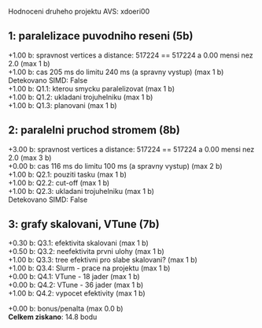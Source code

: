 Hodnoceni druheho projektu AVS: xdoeri00

## 1: paralelizace puvodniho reseni (5b)
+1.00 b: spravnost vertices a distance: 517224 == 517224 a 0.00 mensi nez 2.0 (max 1 b)  
+1.00 b: cas 205 ms do limitu 240 ms (a spravny vystup) (max 1 b)  
Detekovano SIMD: False  
+1.00 b: Q1.1: kterou smycku paralelizovat (max 1 b)  
+1.00 b: Q1.2: ukladani trojuhelniku (max 1 b)  
+1.00 b: Q1.3: planovani (max 1 b)  

## 2: paralelni pruchod stromem (8b)
+3.00 b: spravnost vertices a distance: 517224 == 517224 a 0.00 mensi nez 2.0 (max 3 b)  
+0.00 b: cas 116 ms do limitu 100 ms (a spravny vystup) (max 2 b)  
+1.00 b: Q2.1: pouziti tasku (max 1 b)  
+1.00 b: Q2.2: cut-off (max 1 b)  
+1.00 b: Q2.3: ukladani trojuhelniku (max 1 b)  
Detekovano SIMD: False  

## 3: grafy skalovani, VTune (7b)
+0.30 b: Q3.1: efektivita skalovani (max 1 b)  
+0.50 b: Q3.2: neefektivita prvni ulohy (max 1 b)  
+1.00 b: Q3.3: tree efektivni pro slabe skalovani? (max 1 b)  
+1.00 b: Q3.4: Slurm - prace na projektu (max 1 b)  
+0.00 b: Q4.1: VTune - 18 jader (max 1 b)  
+0.00 b: Q4.2: VTune - 36 jader (max 1 b)  
+1.00 b: Q4.2: vypocet efektivity (max 1 b)  

+0.00 b: bonus/penalta (max 0.0 b)  
**Celkem ziskano**: 14.8 bodu